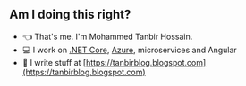 
## Am I doing this right?

- 👈 That's me. I'm Mohammed Tanbir Hossain.
- 💻 I work on [.NET Core](https://dot.net), [Azure](https://docs.microsoft.com/azure?WT.mc_id=readme-github-shboyer), microservices and Angular
- 📝 I write stuff at [https://tanbirblog.blogspot.com](https://tanbirblog.blogspot.com)


